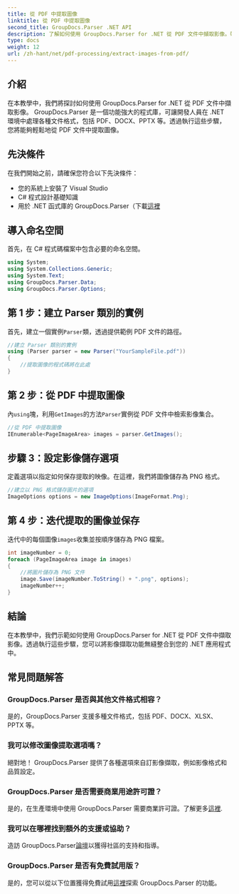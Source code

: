 ```yaml
---
title: 從 PDF 中提取圖像
linktitle: 從 PDF 中提取圖像
second_title: GroupDocs.Parser .NET API
description: 了解如何使用 GroupDocs.Parser for .NET 從 PDF 文件中擷取影像。帶有程式碼範例的分步指南。
type: docs
weight: 12
url: /zh-hant/net/pdf-processing/extract-images-from-pdf/
---
```

## 介紹
在本教學中，我們將探討如何使用 GroupDocs.Parser for .NET 從 PDF 文件中擷取影像。 GroupDocs.Parser 是一個功能強大的程式庫，可讓開發人員在 .NET 環境中處理各種文件格式，包括 PDF、DOCX、PPTX 等。透過執行這些步驟，您將能夠輕鬆地從 PDF 文件中提取圖像。
## 先決條件
在我們開始之前，請確保您符合以下先決條件：
- 您的系統上安裝了 Visual Studio
- C# 程式設計基礎知識
- 用於 .NET 函式庫的 GroupDocs.Parser（下載[這裡](https://releases.groupdocs.com/parser/net/）)

## 導入命名空間
首先，在 C# 程式碼檔案中包含必要的命名空間。
```csharp
using System;
using System.Collections.Generic;
using System.Text;
using GroupDocs.Parser.Data;
using GroupDocs.Parser.Options;
```
## 第 1 步：建立 Parser 類別的實例
首先，建立一個實例`Parser`類，透過提供範例 PDF 文件的路徑。
```csharp
//建立 Parser 類別的實例
using (Parser parser = new Parser("YourSampleFile.pdf"))
{
    //提取圖像的程式碼將在此處
}
```
## 第 2 步：從 PDF 中提取圖像
內`using`塊，利用`GetImages`的方法`Parser`實例從 PDF 文件中檢索影像集合。
```csharp
//從 PDF 中提取圖像
IEnumerable<PageImageArea> images = parser.GetImages();
```
## 步驟 3：設定影像儲存選項
定義選項以指定如何保存提取的映像。在這裡，我們將圖像儲存為 PNG 格式。
```csharp
//建立以 PNG 格式儲存圖片的選項
ImageOptions options = new ImageOptions(ImageFormat.Png);
```
## 第 4 步：迭代提取的圖像並保存
迭代中的每個圖像`images`收集並按順序儲存為 PNG 檔案。
```csharp
int imageNumber = 0;
foreach (PageImageArea image in images)
{
    //將圖片儲存為 PNG 文件
    image.Save(imageNumber.ToString() + ".png", options);
    imageNumber++;
}
```

## 結論
在本教學中，我們示範如何使用 GroupDocs.Parser for .NET 從 PDF 文件中擷取影像。透過執行這些步驟，您可以將影像擷取功能無縫整合到您的 .NET 應用程式中。

## 常見問題解答
### GroupDocs.Parser 是否與其他文件格式相容？
是的，GroupDocs.Parser 支援多種文件格式，包括 PDF、DOCX、XLSX、PPTX 等。
### 我可以修改圖像提取選項嗎？
絕對地！ GroupDocs.Parser 提供了各種選項來自訂影像擷取，例如影像格式和品質設定。
### GroupDocs.Parser 是否需要商業用途許可證？
是的，在生產環境中使用 GroupDocs.Parser 需要商業許可證。了解更多[這裡](https://purchase.groupdocs.com/buy).
### 我可以在哪裡找到額外的支援或協助？
造訪 GroupDocs.Parser[論壇](https://forum.groupdocs.com/c/parser/17)以獲得社區的支持和指導。
### GroupDocs.Parser 是否有免費試用版？
是的，您可以從以下位置獲得免費試用[這裡](https://releases.groupdocs.com/)探索 GroupDocs.Parser 的功能。